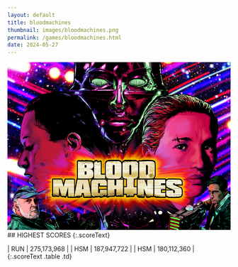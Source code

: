 ```yaml
---
layout: default
title: bloodmachines
thumbnail: images/bloodmachines.png
permalink: /games/bloodmachines.html
date: 2024-05-27
---
```


<img src="../images/bloodmachines.png" class="gameThumbnail img-fluid mx-auto align-middle">
## HIGHEST SCORES
{:.scoreText}

| RUN | 275,173,968 | 
| HSM | 187,947,722 | 
| HSM | 180,112,360 | 
{:.scoreText .table .td}
